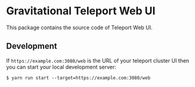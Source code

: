 # Gravitational Teleport Web UI

This package contains the source code of Teleport Web UI.

## Development

If `https://example.com:3080/web` is the URL of your teleport cluster UI
then you can start your local development server:

```
$ yarn run start --target=https://example.com:3080/web
```